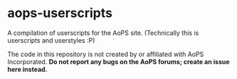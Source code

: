 # aops-userscripts
A compilation of userscripts for the AoPS site. (Technically this is userscripts and userstyles :P)

The code in this repository is not created by or affiliated with AoPS Incorporated.
**Do not report any bugs on the AoPS forums; create an issue here instead.**
